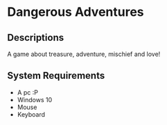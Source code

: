 # Dangerous Adventures
## Descriptions
  A game about treasure, adventure, mischief and love!
## System Requirements
  - A pc :P
  - Windows 10
  - Mouse
  - Keyboard
